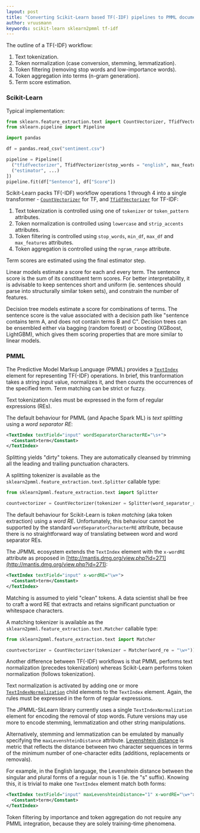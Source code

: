 ```yaml
---
layout: post
title: "Converting Scikit-Learn based TF(-IDF) pipelines to PMML documents"
author: vruusmann
keywords: scikit-learn sklearn2pmml tf-idf
---
```


The outline of a TF(-IDF) workflow:

1. Text tokenization.
2. Token normalization (case conversion, stemming, lemmatization).
3. Token filtering (removing stop words and low-importance words).
4. Token aggregation into terms (n-gram generation).
5. Term score estimation.

### Scikit-Learn

Typical implementation:

``` python
from sklearn.feature_extraction.text import CountVectorizer, TfidfVectorizer
from sklearn.pipeline import Pipeline

import pandas

df = pandas.read_csv("sentiment.csv")

pipeline = Pipeline([
  ("tfidfvectorizer", TfidfVectorizer(stop_words = "english", max_features = 500, ngram_range = (1, 3), norm = None)),
  ("estimator", ...)
])
pipeline.fit(df["Sentence"], df["Score"])
```

Scikit-Learn packs TF(-IDF) workflow operations 1 through 4 into a single transformer - [`CountVectorizer`](https://scikit-learn.org/stable/modules/generated/sklearn.feature_extraction.text.CountVectorizer.html) for TF, and [`TfidfVectorizer`](https://scikit-learn.org/stable/modules/generated/sklearn.feature_extraction.text.TfidfVectorizer.html) for TF-IDF:

1. Text tokenization is controlled using one of `tokenizer` or `token_pattern` attributes.
2. Token normalization is controlled using `lowercase` and `strip_accents` attributes.
3. Token filtering is controlled using `stop_words`, `min_df`, `max_df` and `max_features` attributes.
4. Token aggregation is controlled using the `ngram_range` attribute.

Term scores are estimated using the final estimator step.

Linear models estimate a score for each and every term.
The sentence score is the sum of its constituent term scores.
For better interpretability, it is advisable to keep sentences short and uniform (ie. sentences should parse into structurally similar token sets), and constrain the number of features.

Decision tree models estimate a score for combinations of terms.
The sentence score is the value associated with a decision path like "sentence contains term A, and does not contain terms B and C".
Decision trees can be ensembled either via bagging (random forest) or boosting (XGBoost, LightGBM), which gives them scoring properties that are more similar to linear models.

### PMML

The Predictive Model Markup Language (PMML) provides a [`TextIndex`](https://dmg.org/pmml/v4-4-1/Transformations.html#xsdElement_TextIndex) element for representing TF(-IDF) operations.
In brief, this tranformation takes a string input value, normalizes it, and then counts the occurrences of the specified term.
Term matching can be strict or fuzzy.

Text tokenization rules must be expressed in the form of regular expressions (REs).

The default behaviour for PMML (and Apache Spark ML) is *text splitting* using a *word separator RE*:

``` xml
<TextIndex textField="input" wordSeparatorCharacterRE="\s+">
  <Constant>term</Constant>
</TextIndex>
```

Splitting yields "dirty" tokens. They are automatically cleansed by trimming all the leading and trailing punctuation characters.

A splitting tokenizer is available as the `sklearn2pmml.feature_extraction.text.Splitter` callable type:

``` python
from sklearn2pmml.feature_extraction.text import Splitter

countvectorizer = CountVectorizer(tokenizer = Splitter(word_separator_re = "\s+"))
```

The default behaviour for Scikit-Learn is *token matching* (aka token extraction) using a *word RE*.
Unfortunately, this behaviour cannot be supported by the standard `wordSeparatorCharacterRE` attribute, because there is no straightforward way of translating between word and word separator REs.

The JPMML ecosystem extends the `TextIndex` element with the `x-wordRE` attribute as proposed in [http://mantis.dmg.org/view.php?id=271](http://mantis.dmg.org/view.php?id=271):

``` xml
<TextIndex textField="input" x-wordRE="\w+">
  <Constant>term</Constant>
</TextIndex>
```

Matching is assumed to yield "clean" tokens.
A data scientist shall be free to craft a word RE that extracts and retains significant punctuation or whitespace characters.

A matching tokenizer is available as the `sklearn2pmml.feature_extraction.text.Matcher` callable type:

``` python
from sklearn2pmml.feature_extraction.text import Matcher

countvectorizer = CountVectorizer(tokenizer = Matcher(word_re = "\w+"))
```

Another difference between TF(-IDF) workflows is that PMML performs text normalization (precedes tokenization) whereas Scikit-Learn performs token normalization (follows tokenization).

Text normalization is activated by adding one or more [`TextIndexNormalization`](https://dmg.org/pmml/v4-4-1/Transformations.html#xsdElement_TextIndexNormalization) child elements to the `TextIndex` element.
Again, the rules must be expressed in the form of regular expressions.

The JPMML-SkLearn library currently uses a single `TextIndexNormalization` element for encoding the removal of stop words.
Future versions may use more to encode stemming, lemmatization and other string manipulations.

Alternatively, stemming and lemmatization can be emulated by manually specifying the `maxLevenshteinDistance` attribute.
[Levenshtein distance](https://en.wikipedia.org/wiki/Levenshtein_distance) is metric that reflects the distance between two character sequences in terms of the minimum number of one-character edits (additions, replacements or removals).

For example, in the English language, the Levenshtein distance between the singular and plural forms of a regular noun is 1 (ie. the "s" suffix). Knowing this, it is trivial to make one `TextIndex` element match both forms:

``` xml
<TextIndex textField="input" maxLevenshteinDistance="1" x-wordRE="\w+">
  <Constant>term</Constant>
</TextIndex>
```

Token filtering by importance and token aggregation do not require any PMML integration, because they are solely training-time phenomena.